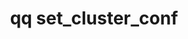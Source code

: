 ---
category: set
command: set_cluster_conf
keywords: qq, qq_cli, set_cluster_conf
optional_options:
- alternate: []
  help: Cluster Name
  name: --cluster-name
  required: true
permalink: /qq-cli-command-guide/set/set_cluster_conf.html
positional_options: []
sidebar: qq_cli_command_reference_sidebar
summary: This section explains how to use the <code>qq set_cluster_conf</code> command.
synopsis: Set the cluster config
title: qq set_cluster_conf
usage: qq set_cluster_conf [-h] --cluster-name CLUSTER_NAME

---